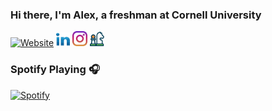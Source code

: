 ### Hi there, I'm Alex, a freshman at Cornell University

[![Website](https://img.shields.io/website?label=alexgodfrey.com&style=for-the-badge&url=https%3A%2F%2Falexgodfrey.com)](https://alexgodfrey.com)
[<img alt="Alex Godfrey | LinkedIn" target="_blank" width="22px" src="./linkedin.svg" />][linkedin]
[<img alt="alexjamesgodfrey | Instagram" target="_blank" width="24px" src="./insta.svg" />][instagram]
[<img alt="agod1373 | Chess.com" target="_blank" width="23px" src="./chess.svg" />][chess]


### Spotify Playing 🎧

[![Spotify](https://spotify-now-playing-lovat-eight.vercel.app/api/spotify)](https://open.spotify.com/user/agod1373)


<br />

[website]: https://alexgodfrey.com
[instagram]: https://instagram.com/alexjamesgodfrey
[linkedin]: https://www.linkedin.com/in/alex-godfrey-91a7251b1/
[chess]: https://www.chess.com/member/agod1373
